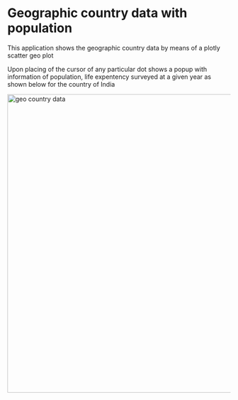 # Geographic country data with population

This application shows the geographic country data by means of a plotly scatter geo plot

Upon placing of the cursor of any particular dot shows a popup with information of population, life expentency surveyed at a given year as shown below for the country of India

<img width="672" alt="geo country data" src="https://github.com/blockchainamm/FRED_Economic_Data_Analysis/assets/82846751/acd87c57-be12-4a20-a52b-2a8d6e6ff354">

